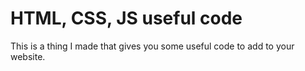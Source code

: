 # HTML, CSS, JS useful code
This is a thing I made that gives you some useful code to add to your website.
